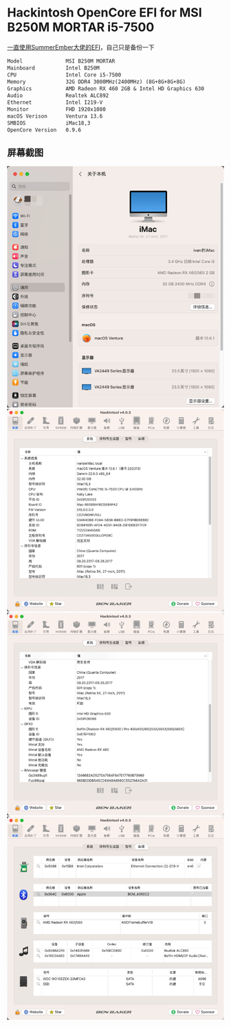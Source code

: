 # Hackintosh OpenCore EFI for MSI B250M MORTAR i5-7500
[一直使用SummerEmber大佬的EFI](https://github.com/SummerEmber/MSI-B250M-MORTAR)，自己只是备份一下
```
Model              MSI B250M MORTAR
Mainboard          Intel B250M
CPU                Intel Core i5-7500
Memory             32G DDR4 3000MHz(2400MHz) (8G+8G+8G+8G)
Graphics           AMD Radeon RX 460 2GB & Intel HD Graphics 630
Audio              Realtek ALC892
Ethernet           Intel I219-V
Monitor            FHD 1920x1080
macOS Verison      Ventura 13.6
SMBIOS             iMac18,3
OpenCore Version   0.9.6
```

屏幕截图
-----
![avatar](https://github.com/kanhai-ps/MSI-B250M-MORTAR/blob/main/screenshots/screenshot1.png)
![avatar](https://github.com/kanhai-ps/MSI-B250M-MORTAR/blob/main/screenshots/screenshot2.png)
![avatar](https://github.com/kanhai-ps/MSI-B250M-MORTAR/blob/main/screenshots/screenshot3.png)
![avatar](https://github.com/kanhai-ps/MSI-B250M-MORTAR/blob/main/screenshots/screenshot4.png)
